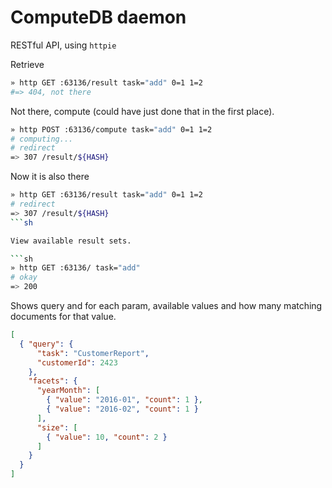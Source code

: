 # ComputeDB daemon

RESTful API, using `httpie`

Retrieve

```sh
» http GET :63136/result task="add" 0=1 1=2
#=> 404, not there
```

Not there, compute (could have just done that in the first place).

```sh
» http POST :63136/compute task="add" 0=1 1=2
# computing...
# redirect
=> 307 /result/${HASH}
```

Now it is also there

```sh
» http GET :63136/result task="add" 0=1 1=2
# redirect
=> 307 /result/${HASH}
```sh

View available result sets.

```sh
» http GET :63136/ task="add"
# okay
=> 200
```

Shows query and for each param, available values and
how many matching documents for that value.

```json
[
  { "query": {
      "task": "CustomerReport",
      "customerId": 2423
    },
    "facets": {
      "yearMonth": [
        { "value": "2016-01", "count": 1 },
        { "value": "2016-02", "count": 1 }
      ],
      "size": [
        { "value": 10, "count": 2 }
      ]
    }
  }
]
```
